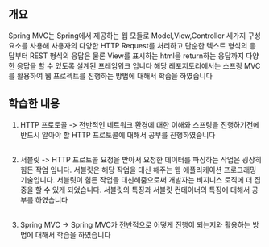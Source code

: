 ## 개요
Spring MVC는 Spring에서 제공하는 웹 모듈로 Model,View,Controller 세가지 구성요소를 사용해 사용자의 다양한 HTTP Request를 처리하고 단순한 텍스트 형식의
응답부터 REST 형식의 응답은 물론 View를 표시하는 html을 return하는 응답까지 다양한 응답을 할 수 있도록 설계된 프레임워크 입니다 해당 레포지토리에서는
스프링 MVC를 활용하여 웹 프로젝트를 진행하는 방법에 대해서 학습을 하였습니다
## 학습한 내용
1. HTTP 프로토콜 -> 전반적인 네트워크 환경에 대한 이해와 스프링을 진행하기전에 반드시 알아야 할 HTTP 프로토콜에 대해서 공부를 진행하였습니다
##
2. 서블릿 -> HTTP 프로토콜 요청을 받아서 요청한 데이터를 파싱하는 작업은 굉장히 힘든 작업 입니다. 서블릿은 해당 작업을 대신 해주는 웹 애플리케이션 프로그래밍 기술입니다. 서블릿이 힘든 작업을 대신해줌으로써 개발자는 비지니스 로직에 더 집중을 할 수 있게 되었습니다. 
서블릿의 특징과 서블릿 컨테이너의 특징에 대해서 공부를 하였습니다
##
3. Spring MVC -> Spring MVC가 전반적으로 어떻게 진행이 되는지와 활용하는 방법에 대해서 학습을 하였습니다
